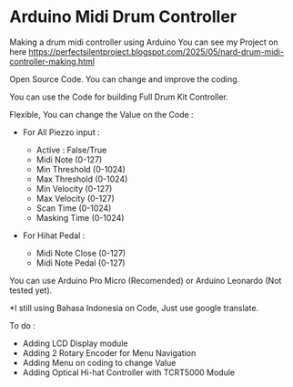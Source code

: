 # Arduino Midi Drum Controller
Making a drum midi controller using Arduino
You can see my Project on here https://perfectsilentproject.blogspot.com/2025/05/nard-drum-midi-controller-making.html

Open Source Code. You can change and improve the coding.

You can use the Code for building Full Drum Kit Controller.


Flexible, You can change the Value on the Code :
- For All Piezzo input :
  - Active : False/True
  - Midi Note (0-127)
  - Min Threshold (0-1024)
  - Max Threshold (0-1024)
  - Min Velocity (0-127)
  - Max Velocity (0-127)
  - Scan Time (0-1024)
  - Masking Time (0-1024)

- For Hihat Pedal :
  - Midi Note Close (0-127)
  - Midi Note Pedal (0-127)

    
You can use Arduino Pro Micro (Recomended) or Arduino Leonardo (Not tested yet).

*I still using Bahasa Indonesia on Code, Just use google translate. 


To do :
- Adding LCD Display module
- Adding 2 Rotary Encoder for Menu Navigation
- Adding Menu on coding to change Value
- Adding  Optical Hi-hat Controller with TCRT5000 Module

